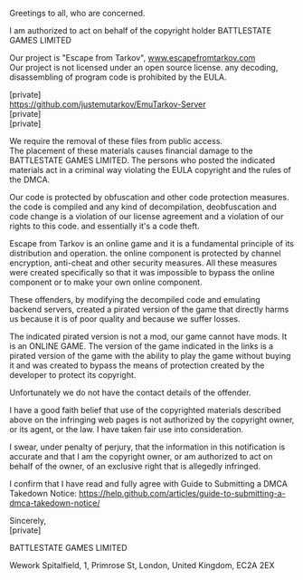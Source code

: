 Greetings to all, who are concerned.   
   
I am authorized to act on behalf of the copyright holder BATTLESTATE GAMES LIMITED   
   
Our project is "Escape from Tarkov", www.escapefromtarkov.com   
Our project is not licensed under an open source license. any decoding, disassembling of program code is prohibited by the EULA.   
   
[private]     
https://github.com/justemutarkov/EmuTarkov-Server     
[private]     
[private]     
   
We require the removal of these files from public access.   
The placement of these materials causes financial damage to the BATTLESTATE GAMES LIMITED. The persons who posted the indicated materials act in a criminal way violating the EULA copyright and the rules of the DMCA.   
   
Our code is protected by obfuscation and other code protection measures. the code is compiled and any kind of decompilation, deobfuscation and code change is a violation of our license agreement and a violation of our rights to this code. and essentially it's a code theft.   
   
Escape from Tarkov is an online game and it is a fundamental principle of its distribution and operation. the online component is protected by channel encryption, anti-cheat and other security measures. All these measures were created specifically so that it was impossible to bypass the online component or to make your own online component.   
   
These offenders, by modifying the decompiled code and emulating backend servers, created a pirated version of the game that directly harms us because it is of poor quality and because we suffer losses.   
   
The indicated pirated version is not a mod, our game cannot have mods. It is an ONLINE GAME. The version of the game indicated in the links is a pirated version of the game with the ability to play the game without buying it and was created to bypass the means of protection created by the developer to protect its copyright.   
   
Unfortunately we do not have the contact details of the offender.   
   
I have a good faith belief that use of the copyrighted materials described above on the infringing web pages is not authorized by the copyright owner, or its agent, or the law. I have taken fair use into consideration.   
   
I swear, under penalty of perjury, that the information in this notification is accurate and that I am the copyright owner, or am authorized to act on behalf of the owner, of an exclusive right that is allegedly infringed.   
   
I confirm that I have read and fully agree with Guide to Submitting a DMCA Takedown Notice: https://help.github.com/articles/guide-to-submitting-a-dmca-takedown-notice/   
   
Sincerely,   
[private]     
   
BATTLESTATE GAMES LIMITED   
   
Wework Spitalfield, 1, Primrose St, London, United Kingdom, EC2A 2EX   
   
